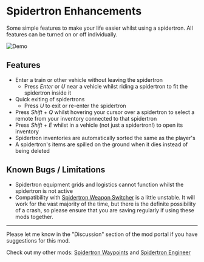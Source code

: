 Spidertron Enhancements
==================

Some simple features to make your life easier whilst using a spidertron. All features can be turned on or off individually.

![Demo](https://imgur.com/gMVfDv6.gif)

Features
-----

- Enter a train or other vehicle without leaving the spidertron
    - Press *Enter* or *U* near a vehicle whilst riding a spidertron to fit the spidertron inside it
- Quick exiting of spidertrons
    - Press *U* to exit or re-enter the spidertron
- Press *Shift + Q* whilst hovering your cursor over a spidertron to select a remote from your inventory connected to that spidertron
- Press *Shift + E* whilst in a vehicle (not just a spidertron!) to open its inventory
- Spidertron inventories are automatically sorted the same as the player's
- A spidertron's items are spilled on the ground when it dies instead of being deleted

Known Bugs / Limitations
-----

- Spidertron equipment grids and logistics cannot function whilst the spidertron is not active
- Compatibility with [Spidertron Weapon Switcher](https://mods.factorio.com/mod/SpidertronWeaponSwitcher) is a little unstable. It will work for the vast majority of the time, but there is the definite possibility of a crash, so please ensure that you are saving regularly if using these mods together.

-----

Please let me know in the "Discussion" section of the mod portal if you have suggestions for this mod.

Check out my other mods: [Spidertron Waypoints](https://mods.factorio.com/mod/SpidertronWaypoints) and [Spidertron Engineer](https://mods.factorio.com/mod/SpidertronEngineer)